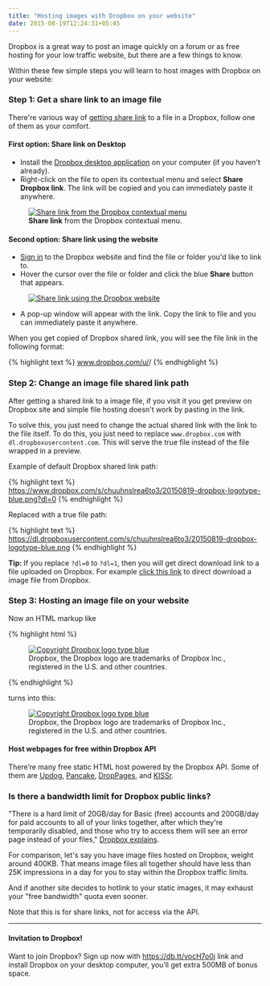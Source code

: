 ```yaml
---
title: "Hosting images with Dropbox on your website"
date: 2015-08-19T12:24:31+05:45
---
```


<p class="lead">Dropbox is a great way to post an image quickly on a forum or as free hosting for your low traffic website, but there are a few things to know.</p>

Within these few simple steps you will learn to host images with Dropbox on your website:

### Step 1: Get a share link to an image file

There're various way of [getting share link](https://www.dropbox.com/help/167) to a file in a Dropbox, follow one of them as your comfort.

#### First option: Share link on Desktop

* Install the [Dropbox desktop application](https://www.dropbox.com/downloading) on your computer (if you haven't already).
* Right-click on the file to open its contextual menu and select **Share Dropbox link**. The link will be copied and you can immediately paste it anywhere.

<figure>
  <a href="//dl.dropboxusercontent.com/s/p9tbol9ln3pitet/20150819-dropbox-share-link-on-desktop.png">
    <img src="//dl.dropboxusercontent.com/s/p9tbol9ln3pitet/20150819-dropbox-share-link-on-desktop.png" alt="Share link from the Dropbox contextual menu" title="Share link from the Dropbox contextual menu">
  </a>
  <figcaption><strong>Share link</strong> from the Dropbox contextual menu.</figcaption>
</figure>

#### Second option: Share link using the website

* [Sign in](https://www.dropbox.com/login) to the Dropbox website and find the file or folder you'd like to link to.
* Hover the cursor over the file or folder and click the blue **Share** button that appears.

<figure>
  <a href="//dl.dropboxusercontent.com/s/q7gxq68yu5ujw7n/20150819-dropbox-bamboo-sharing-button-share-link-on-web.png">
    <img src="//dl.dropboxusercontent.com/s/q7gxq68yu5ujw7n/20150819-dropbox-bamboo-sharing-button-share-link-on-web.png" alt="Share link using the Dropbox website" title="Share link using the Dropbox website">
  </a>
</figure>

* A pop-up window will appear with the link. Copy the link to file and you can immediately paste it anywhere.

When you get copied of Dropbox shared link, you will see the file link in the following format:

{% highlight text %}
www.dropbox.com/u/<number>/<name of file>
{% endhighlight %}

### Step 2: Change an image file shared link path

After getting a shared link to a image file, if you visit it you get preview on Dropbox site and simple file hosting doesn't work by pasting in the link.

To solve this, you just need to change the actual shared link with the link to the file itself. To do this, you just need to replace `www.dropbox.com` with `dl.dropboxusercontent.com`. This will serve the true file instead of the file wrapped in a preview.

Example of default Dropbox shared link path:

{% highlight text %}
https://www.dropbox.com/s/chuuhnslrea6to3/20150819-dropbox-logotype-blue.png?dl=0
{% endhighlight %}

Replaced with a true file path:

{% highlight text %}
https://dl.dropboxusercontent.com/s/chuuhnslrea6to3/20150819-dropbox-logotype-blue.png
{% endhighlight %}

<div class="alert alert-info">
  <strong>Tip:</strong> If you replace <code>?dl=0</code> to <code>?dl=1</code>, then you will get direct download link to a file uploaded on Dropbox. For example <a href="//dl.dropboxusercontent.com/s/chuuhnslrea6to3/20150819-dropbox-logotype-blue.png?dl=1" class="alert-link">click this link</a> to direct download a image file from Dropbox.
</div>

### Step 3: Hosting an image file on your website

Now an HTML markup like

{% highlight html %}
<figure>
  <a href="//dl.dropboxusercontent.com/s/chuuhnslrea6to3/20150819-dropbox-logotype-blue.png">
    <img src="//dl.dropboxusercontent.com/s/chuuhnslrea6to3/20150819-dropbox-logotype-blue.png" alt="Copyright Dropbox logo type blue">
  </a>
  <figcaption>Dropbox, the Dropbox logo are trademarks of Dropbox Inc., registered in the U.S. and other countries.</figcaption>
</figure>
{% endhighlight %}

turns into this:

<figure>
  <a href="//dl.dropboxusercontent.com/s/chuuhnslrea6to3/20150819-dropbox-logotype-blue.png">
    <img src="//dl.dropboxusercontent.com/s/chuuhnslrea6to3/20150819-dropbox-logotype-blue.png" alt="Copyright Dropbox logo type blue">
  </a>
  <figcaption>Dropbox, the Dropbox logo are trademarks of Dropbox Inc., registered in the U.S. and other countries.</figcaption>
</figure>

<div class="alert alert-info">
  <h4>Host webpages for free within Dropbox API</h4>
  There’re many free static HTML host powered by the Dropbox API. Some of them are <a href="https://updog.co/" class="alert-link">Updog</a>, <a href="https://pancake.io/" class="alert-link">Pancake</a>, <a href="http://droppages.com/" class="alert-link">DropPages</a>, and <a href="https://www.kissr.com/" class="alert-link">KISSr</a>.
</div>

### Is there a bandwidth limit for Dropbox public links?

"There is a hard limit of 20GB/day for Basic (free) accounts and 200GB/day for paid accounts to all of your links together, after which they're temporarily disabled, and those who try to access them will see an error page instead of your files," [Dropbox explains](https://www.dropbox.com/help/4204).

For comparison, let's say you have image files hosted on Dropbox, weight around 400KB. That means image files all together should have less than 25K impressions in a day for you to stay within the Dropbox traffic limits.

And if another site decides to hotlink to your static images, it may exhaust your "free bandwidth" quota even sooner.

Note that this is for share links, not for access via the API.

---

<div class="alert alert-info">
  <h4>Invitation to Dropbox!</h4>
  Want to join Dropbox? Sign up now with <a href="https://db.tt/vocH7o0j" class="alert-link">https://db.tt/vocH7o0j</a> link and install Dropbox on your desktop computer, you’ll get extra 500MB of bonus space.
</div>
